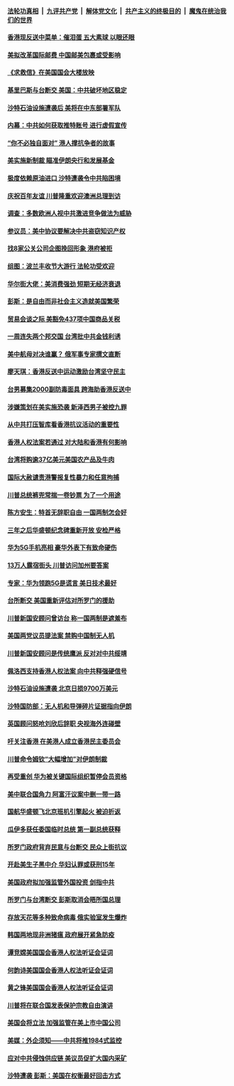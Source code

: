 ####  [法轮功真相](../../../../basic/blob/master/README.md?t=09211800) &nbsp;|&nbsp; [九评共产党](../../../../9ping.md/blob/master/README.md?t=09211800) &nbsp;|&nbsp; [解体党文化](../../../../jtdwh.md/blob/master/README.md?t=09211800)  &nbsp;|&nbsp; [共产主义的终极目的](../../../../gczydzjmd.md/blob/master/README.md?t=09211800) &nbsp;|&nbsp; [魔鬼在统治我们的世界](../../../../mgztzwmdsj.md/blob/master/README.md?t=09211800) 

#### [香港现反送中菜单：催泪蛋 五大素球 以眼还眼](../pages/nsc418/n11537282.md?t=09211800) 

#### [美拟改革国际邮费 中国邮美包裹或受影响](../pages/nsc418/n11537288.md?t=09211800) 

#### [《求救信》在美国国会大楼放映](../pages/nsc418/n11537252.md?t=09211800) 

#### [基里巴斯与台断交 美国：中共破坏地区稳定](../pages/nsc418/n11536743.md?t=09211800) 

#### [沙特石油设施遭袭后 美将在中东部署军队](../pages/nsc418/n11536386.md?t=09211800) 

#### [内幕：中共如何获取推特账号 进行虚假宣传](../pages/nsc418/n11535181.md?t=09211800) 

#### [“你不必独自面对” 港人撑抗争者的故事](../pages/nsc418/n11536237.md?t=09211800) 

#### [美实施新制裁 瞄准伊朗央行和发展基金](../pages/nsc418/n11535617.md?t=09211800) 

#### [极度依赖原油进口 沙特遭袭令中共陷困境](../pages/nsc418/n11535965.md?t=09211800) 

#### [庆祝百年友谊 川普隆重欢迎澳洲总理到访](../pages/nsc418/n11535946.md?t=09211800) 

#### [调查：多数欧洲人视中共激进竞争做法为威胁](../pages/nsc418/n11535960.md?t=09211800) 

#### [参议员：美中协议要解决中共盗窃知识产权](../pages/nsc418/n11535602.md?t=09211800) 

#### [找8家公关公司企图挽回形象 港府被拒](../pages/nsc418/n11535340.md?t=09211800) 

#### [组图：波兰丰收节大游行 法轮功受欢迎](../pages/nsc418/n11535288.md?t=09211800) 

#### [华尔街大佬：美消费强劲 短期无经济衰退](../pages/nsc418/n11535468.md?t=09211800) 

#### [彭斯：是自由而非社会主义造就美国繁荣](../pages/nsc418/n11534894.md?t=09211800) 

#### [贸易会谈之际 美豁免437项中国商品关税](../pages/nsc418/n11534771.md?t=09211800) 

#### [一周连失两个邦交国 台湾批中共金钱利诱](../pages/nsc418/n11534689.md?t=09211800) 

#### [美中航母对决谁赢？ 俄军事专家撰文直断](../pages/nsc418/n11534598.md?t=09211800) 

#### [廖天琪：香港反送中运动激励台湾坚守民主](../pages/nsc418/n11533557.md?t=09211800) 

#### [台男募集2000副防毒面具 跨海助香港反送中](../pages/nsc418/n11534312.md?t=09211800) 

#### [涉嫌策划在美实施恐袭 新泽西男子被控九罪](../pages/nsc418/n11533677.md?t=09211800) 

#### [从中共打压智库看香港抗议活动的重要性](../pages/nsc418/n11533576.md?t=09211800) 

#### [香港人权法案若通过 对大陆和香港有何影响](../pages/nsc418/n11533321.md?t=09211800) 

#### [台湾将购逾37亿美元美国农产品及牛肉](../pages/nsc418/n11533201.md?t=09211800) 

#### [国际大赦谴责港警报复性暴力和任意拘捕](../pages/nsc418/n11532985.md?t=09211800) 

#### [川普总统裤兜常揣一卷钞票 为了一个用途](../pages/nsc418/n11533082.md?t=09211800) 

#### [陈方安生：特首无辞职自由 一国两制怎会好](../pages/nsc418/n11533097.md?t=09211800) 

#### [三年之后华盛顿纪念碑重新开放 安检严格](../pages/nsc418/n11532667.md?t=09211800) 

#### [华为5G手机亮相 豪华外表下有致命硬伤](../pages/nsc418/n11532724.md?t=09211800) 

#### [13万人露宿街头 川普访问加州要答案](../pages/nsc418/n11532672.md?t=09211800) 

#### [专家：华为领跑5G是谎言 美日技术最好](../pages/nsc418/n11532066.md?t=09211800) 

#### [台所断交 美国重新评估对所罗门的援助](../pages/nsc418/n11531087.md?t=09211800) 

#### [川普新国安顾问曾访台 称一国两制是遮羞布](../pages/nsc418/n11531031.md?t=09211800) 

#### [美国两党议员提法案 禁购中国制无人机](../pages/nsc418/n11530772.md?t=09211800) 

#### [川普新国安顾问是传统鹰派 反对对中共绥靖](../pages/nsc418/n11530608.md?t=09211800) 

#### [佩洛西支持香港人权法案 向中共释强硬信号](../pages/nsc418/n11530716.md?t=09211800) 

#### [沙特石油设施遭袭 北京日损9700万美元](../pages/nsc418/n11530752.md?t=09211800) 

#### [沙特国防部：无人机和导弹碎片证据指向伊朗](../pages/nsc418/n11530299.md?t=09211800) 

#### [英国顾问怒呛刘欣后辞职 央视海外连碰壁](../pages/nsc418/n11530296.md?t=09211800) 

#### [吁关注香港 在美港人成立香港民主委员会](../pages/nsc418/n11530339.md?t=09211800) 

#### [川普命令姆钦“大幅增加”对伊朗制裁](../pages/nsc418/n11530051.md?t=09211800) 

#### [再受重创 华为被关键国际组织暂停会员资格](../pages/nsc418/n11530164.md?t=09211800) 

#### [美中联合国角力 阿富汗议案中删一带一路](../pages/nsc418/n11530105.md?t=09211800) 

#### [国航华盛顿飞北京班机引擎起火 被迫折返](../pages/nsc418/n11529721.md?t=09211800) 

#### [瓜伊多获任委国临时总统 第一副总统获释](../pages/nsc418/n11529663.md?t=09211800) 

#### [所罗门政府背弃民意与台断交 民众上街抗议](../pages/nsc418/n11529236.md?t=09211800) 

#### [开赴美生子黑中介 华妇认罪或获刑15年](../pages/nsc418/n11529520.md?t=09211800) 

#### [美国政府拟加强监管外国投资 剑指中共](../pages/nsc418/n11529435.md?t=09211800) 

#### [所罗门与台湾断交 彭斯取消会晤所国总理](../pages/nsc418/n11529375.md?t=09211800) 

#### [存放天花等多种致命病毒 俄实验室发生爆炸](../pages/nsc418/n11529146.md?t=09211800) 

#### [韩国两地现非洲猪瘟 政府展开紧急防疫](../pages/nsc418/n11529026.md?t=09211800) 

#### [谭竞嫦美国国会香港人权法听证会证词](../pages/nsc418/n11528893.md?t=09211800) 

#### [何韵诗美国国会香港人权法听证会证词](../pages/nsc418/n11528888.md?t=09211800) 

#### [黄之锋美国国会香港人权法听证会证词](../pages/nsc418/n11528854.md?t=09211800) 

#### [川普将在联合国发表保护宗教自由演讲](../pages/nsc418/n11528441.md?t=09211800) 

#### [美国会将立法 加强监管在美上市中国公司](../pages/nsc418/n11528364.md?t=09211800) 

#### [美媒：外企须知——中共将推1984式监控](../pages/nsc418/n11528327.md?t=09211800) 

#### [应对中共侵蚀供应链 美议员促扩大国内采矿](../pages/nsc418/n11528320.md?t=09211800) 

#### [沙特遭袭 彭斯：美国在权衡最好回击方式](../pages/nsc418/n11528147.md?t=09211800) 

